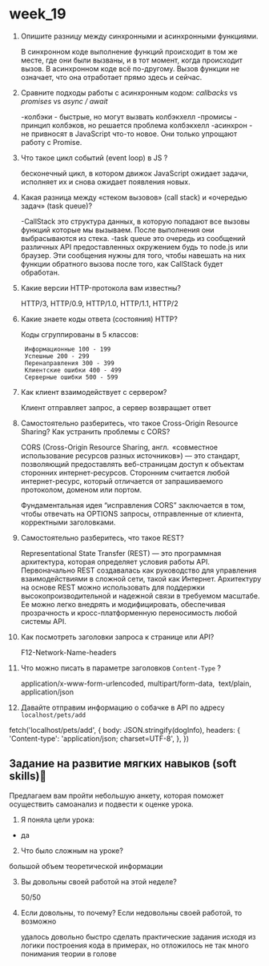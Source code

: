 # week_19

1. Опишите разницу между синхронными и асинхронными функциями.

    В синхронном коде выполнение функций происходит в том же месте, где они были вызваны, и в тот момент, когда происходит вызов. В асинхронном коде всё по-другому. Вызов функции не означает, что она отработает прямо здесь и сейчас.

2. Сравните подходы работы с асинхронным кодом: *сallbacks* vs *promises* vs *async / await*

    -колбэки - быстрые, но могут вызвать колбэкхелл
    -промисы - принцип колбэков, но решается проблема колбэкхелл
    -асинхрон - не привносят в JavaScript что-то новое. Они только упрощают работу с Promise.

3. Что такое цикл событий (event loop) в JS ?

    бесконечный цикл, в котором движок JavaScript ожидает задачи, исполняет их и снова ожидает появления новых.

4. Какая разница между «стеком вызовов» (call stack) и «очередью задач» (task queue)?

    -CallStack это структура данных, в которую попадают все вызовы функций которые мы вызываем. После выполнения они выбрасываются из стека.
    -task queue это очередь из сообщений различных API предоставленных окружением будь то node.js или браузер. Эти сообщения нужны для того, чтобы навешать на них функции обратного вызова после того, как CallStack будет обработан.

5. Какие версии HTTP-протокола вам известны?

    HTTP/3, HTTP/0.9, HTTP/1.0, HTTP/1.1, HTTP/2

6. Какие знаете коды ответа (состояния) HTTP?

    Коды сгруппированы в 5 классов:

        Информационные 100 - 199
        Успешные 200 - 299
        Перенаправления 300 - 399
        Клиентские ошибки 400 - 499
        Серверные ошибки 500 - 599

7. Как клиент взаимодействует с сервером?

    Клиент отправляет запрос, а сервер возвращает ответ

8. Самостоятельно разберитесь, что такое Cross-Origin Resource Sharing? Как устранить проблемы с CORS?

    CORS (Cross-Origin Resource Sharing, англ.  «совместное использование ресурсов разных источников») — это стандарт, позволяющий предоставлять веб-страницам доступ к объектам сторонних интернет-ресурсов.
    Сторонним считается любой интернет-ресурс, который отличается от запрашиваемого протоколом, доменом или портом.

    Фундаментальная идея “исправления CORS” заключается в том, чтобы отвечать на OPTIONS запросы, отправленные от клиента, корректными заголовками.

9. Самостоятельно разберитесь, что такое REST?

    Representational State Transfer (REST) — это программная архитектура, которая определяет условия работы API. Первоначально REST создавалась как руководство для управления взаимодействиями в сложной сети, такой как Интернет. Архитектуру на основе REST можно использовать для поддержки высокопроизводительной и надежной связи в требуемом масштабе. Ее можно легко внедрять и модифицировать, обеспечивая прозрачность и кросс-платформенную переносимость любой системы API.

10. Как посмотреть заголовки запроса к странице или API?

    F12-Network-Name-headers

11. Что можно писать в параметре заголовков `Content-Type` ?

    application/x-www-form-urlencoded, multipart/form-data,  text/plain, application/json

12. Давайте отправим информацию о собачке в API по адресу `localhost/pets/add`

fetch('localhost/pets/add', 
    {
        body: JSON.stringify(dogInfo),
        headers: {
            'Content-type': 'application/json; charset=UTF-8',
        },
    })


## Задание на развитие мягких навыков (soft skills)🔮

Предлагаем вам пройти небольшую анкету, которая поможет осуществить самоанализ и подвести к оценке урока.

1. Я поняла цели урока:
- да
2. Что было сложным на уроке?

большой объем теоретической информации

3. Вы довольны своей работой на этой неделе?

    50/50

4. Если довольны, то почему?
    Если недовольны своей работой, то возможно

    удалось довольно быстро сделать практические задания исходя из логики построения кода в примерах, но отложилось не так много понимания теории в голове
